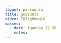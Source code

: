 ```yaml
---
layout: parroquia
title: goizueta
video: 7O7YqRdmgL8
masses:
  - date: igandea 12.30
    notes:
---
```


